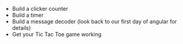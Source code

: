 - Build a clicker counter
- Build a timer
- Build a message decoder (look back to our first day of angular for details)
- Get your Tic Tac Toe game working
